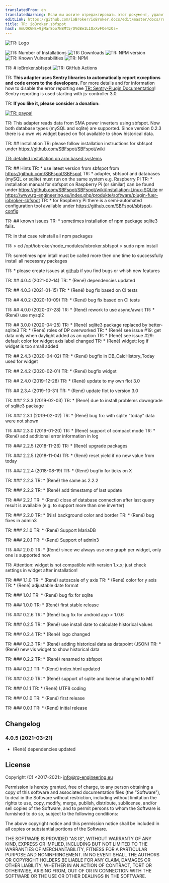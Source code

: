 ```yaml
---
translatedFrom: en
translatedWarning: Если вы хотите отредактировать этот документ, удалите поле «translationFrom», в противном случае этот документ будет снова автоматически переведен
editLink: https://github.com/ioBroker/ioBroker.docs/edit/master/docs/ru/adapterref/iobroker.sbfspot/README.md
title: TR: ioBroker.sbfspot
hash: AmUOKGNs+9jMar8oo7NBMt5/OVdBe1LIQxXvFOe4zOs=
---
```

![TR: Logo](../../../en/adapterref/iobroker.sbfspot/admin/sbfspot.png)

![TR: Number of Installations](http://iobroker.live/badges/sbfspot-stable.svg)
![TR: Downloads](https://img.shields.io/npm/dm/iobroker.sbfspot.svg)
![TR: NPM version](http://img.shields.io/npm/v/iobroker.sbfspot.svg)
![TR: Known Vulnerabilities](https://snyk.io/test/github/rg-engineering/ioBroker.sbfspot/badge.svg)
![TR: NPM](https://nodei.co/npm/iobroker.sbfspot.png?downloads=true)

TR: # ioBroker.sbfspot
![TR: GitHub Actions](https://github.com/rg-engineering/ioBroker.sbfspot/workflows/Test%20and%20Release/badge.svg)

TR: **This adapter uses Sentry libraries to automatically report exceptions and code errors to the developers.** For more details and for information how to disable the error reporting see [TR: Sentry-Plugin Documentation](https://github.com/ioBroker/plugin-sentry#plugin-sentry)! Sentry reporting is used starting with js-controller 3.0.

TR: **If you like it, please consider a donation:**

[![TR: paypal](https://www.paypalobjects.com/en_US/DK/i/btn/btn_donateCC_LG.gif)](https://www.paypal.com/cgi-bin/webscr?cmd=_s-xclick&hosted_button_id=YBAZTEBT9SYC2&source=url)

TR: This adapter reads data from SMA power inverters using sbfspot.
Now both database types (mySQL and sqlite) are supported.
Since version 0.2.3 there is a own vis widget based on flot available to show historical data.

TR: ## Installation
TR: please follow installation instructions for sbfspot under https://github.com/SBFspot/SBFspot/wiki

[TR: detailed installation on arm based systems](docs/en/install_arm.md)

TR: ## Hints
TR: * use latest version from sbfspot from https://github.com/SBFspot/SBFspot
TR: * adapter, sbfspot and databases (mySQL or sqlite) must run on the same system e.g. Raspberry PI
TR: * installation manual for sbfspot on Raspberry Pi (or similar) can be found under https://github.com/SBFspot/SBFspot/wiki/Installation-Linux-SQLite or https://www.rg-engineering.eu/index.php/produkte/software/plugin-fuer-iobroker-sbfspot
TR: * for Raspberry Pi there is a semi-automated configuration tool available under https://github.com/SBFspot/sbfspot-config

TR: ## known issues
TR: * sometimes installation of npm package sqlite3 fails.

TR: in that case reinstall all npm packages

TR: > cd /opt/iobroker/node_modules/iobroker.sbfspot > sudo npm install

TR: sometimes npm intall must be called more then one time to successfully install all necessray packages

TR: * please create issues at [github](https://github.com/rg-engineering/ioBroker.sbfspot/issues) if you find bugs or whish new features

TR: ## 4.0.4 (2021-02-14)
TR: * (René) dependencies updated

TR: ## 4.0.3 (2021-01-15)
TR: * (René) bug fix based on CI tests

TR: ## 4.0.2 (2020-10-09)
TR: * (René) bug fix based on CI tests

TR: ## 4.0.0 (2020-07-28)
TR: * (René) rework to use async/await
TR: * (René) use mysql2

TR: ## 3.0.0 (2020-04-25)
TR: * (René) sqlite3 package replaced by better-sqlite3
TR: * (René) roles of DP overworked
TR: * (René) see issue #19: get data only when daylight added as an option
TR: * (René) see issue #29: default color for widget axis label changed
TR: * (René) widget: log if widget is too small added

TR: ## 2.4.3 (2020-04-02)
TR: * (René) bugfix in DB_CalcHistory_Today used for widget

TR: ## 2.4.2 (2020-02-01)
TR: * (René) bugfix widget

TR: ## 2.4.0 (2019-12-28)
TR: * (René) update to my own flot 3.0

TR: ## 2.3.4 (2019-10-31)
TR: * (René) update flot to version 3.0

TR: ### 2.3.3 (2019-02-03)
TR: * (René) due to install problems downgrade of sqlite3 package

TR: ### 2.3.1 (2019-02-02)
TR: * (René) bug fix: with sqlite "today" data were not shown

TR: ### 2.3.0 (2019-01-20)
TR: * (René) support of compact mode
TR: * (René) add additional error information in log

TR: ### 2.2.5 (2018-11-26)
TR: * (René) upgrade packages

TR: ### 2.2.5 (2018-11-04)
TR: * (René) reset yield if no new value from today

TR: ### 2.2.4 (2018-08-19)
TR: * (René) bugfix for ticks on X

TR: ### 2.2.3
TR: * (René) the same as 2.2.2

TR: ### 2.2.2
TR: * (René) add timestamp of last update

TR: ### 2.2.1
TR: * (René) close of database connection after last query result is available (e.g. to support more than one inverter)

TR: ### 2.2.0
TR: * (Nis) background color and border
TR: * (René) bug fixes in admin3

TR: ### 2.1.0
TR: * (René) Support MariaDB

TR: ### 2.0.1
TR: * (René) Support of admin3

TR: ### 2.0.0
TR: * (René) since we always use one graph per widget, only one is supported now

TR: 		Attention: widget is not compatible with version 1.x.x; just check settings in widget after installation!

TR: ### 1.1.0
TR: * (René) autoscale of y axis
TR: * (René) color for y axis
TR: * (René) adjustable date format

TR: ### 1.0.1
TR: * (René) bug fix for sqlite

TR: ### 1.0.0
TR: * (René) first stable release

TR: ### 0.2.6
TR: * (René) bug fix for android app > 1.0.6

TR: ### 0.2.5
TR: * (René) use install date to calculate historical values

TR: ### 0.2.4
TR: * (René) logo changed

TR: ### 0.2.3
TR: * (René) adding historical data as datapoint (JSON)
TR: * (René) new vis widget to show historical data

TR: ### 0.2.2
TR: * (René) renamed to sbfspot

TR: ### 0.2.1
TR: * (René) index.html updated

TR: ### 0.2.0
TR: * (René) support of sqlite and license changed to MIT

TR: ### 0.1.1
TR: * (René) UTF8 coding

TR: ### 0.1.0
TR: * (René) first release

TR: ### 0.0.1
TR: * (René) initial release

## Changelog

### 4.0.5 (2021-03-21)
* (René) dependencies updated

## License
Copyright (C) <2017-2021>  <info@rg-engineering.eu>

Permission is hereby granted, free of charge, to any person obtaining a copy of this software and associated documentation files (the "Software"), to deal in the Software without restriction, including without limitation the rights to use, copy, modify, merge, publish, distribute, sublicense, and/or sell copies of the Software, and to permit persons to whom the Software is furnished to do so, subject to the following conditions:

The above copyright notice and this permission notice shall be included in all copies or substantial portions of the Software.

THE SOFTWARE IS PROVIDED "AS IS", WITHOUT WARRANTY OF ANY KIND, EXPRESS OR IMPLIED, INCLUDING BUT NOT LIMITED TO THE WARRANTIES OF MERCHANTABILITY, FITNESS FOR A PARTICULAR PURPOSE AND NONINFRINGEMENT. IN NO EVENT SHALL THE AUTHORS OR COPYRIGHT HOLDERS BE LIABLE FOR ANY CLAIM, DAMAGES OR OTHER LIABILITY, WHETHER IN AN ACTION OF CONTRACT, TORT OR OTHERWISE, ARISING FROM, OUT OF OR IN CONNECTION WITH THE SOFTWARE OR THE USE OR OTHER DEALINGS IN THE SOFTWARE.